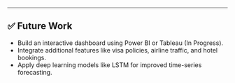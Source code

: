 
---

## ✅ Future Work
- Build an interactive dashboard using Power BI or Tableau (In Progress).
- Integrate additional features like visa policies, airline traffic, and hotel bookings.
- Apply deep learning models like LSTM for improved time-series forecasting.
